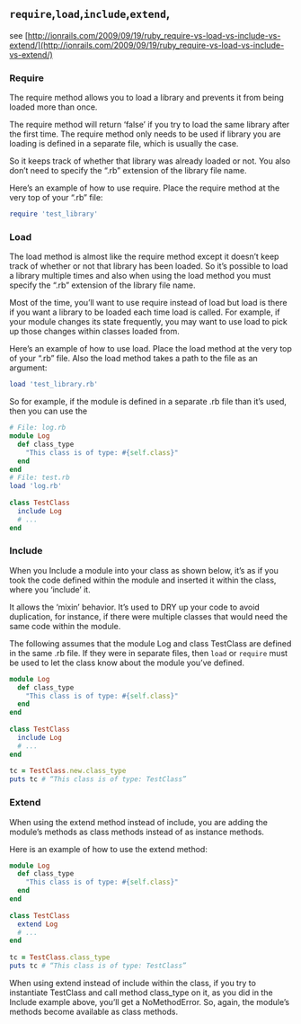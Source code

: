 ## `require`,`load`,`include`,`extend`, 
see [http://ionrails.com/2009/09/19/ruby_require-vs-load-vs-include-vs-extend/](http://ionrails.com/2009/09/19/ruby_require-vs-load-vs-include-vs-extend/)
### Require
The require method allows you to load a library and prevents it from being loaded more than once. 

The require method will return ‘false’ if you try to load the same library after the first time. 
The require method only needs to be used if library you are loading is defined in a separate file, 
which is usually the case.

So it keeps track of whether that library was already loaded or not. 
You also don’t need to specify the “.rb” extension of the library file name.

Here’s an example of how to use require. Place the require method at the very top of your “.rb” file:
```ruby
require 'test_library'
```

### Load
The load method is almost like the require method except it doesn’t keep track of whether or not 
that library has been loaded. So it’s possible to load a library multiple times and also when 
using the load method you must specify the “.rb” extension of the library file name.

Most of the time, you’ll want to use require instead of load but load is there if you want a library 
to be loaded each time load is called. For example, if your module changes its state frequently, 
you may want to use load to pick up those changes within classes loaded from.

Here’s an example of how to use load. Place the load method at the very top of your “.rb” file. 
Also the load method takes a path to the file as an argument:
```ruby
load 'test_library.rb'
```

So for example, if the module is defined in a separate .rb file than it’s used, then you can use the
```ruby
# File: log.rb
module Log 
  def class_type
    "This class is of type: #{self.class}"
  end
end
# File: test.rb
load 'log.rb'
 
class TestClass 
  include Log 
  # ... 
end
```

### Include
When you Include a module into your class as shown below, it’s as if you took the code defined within the module and inserted it within the class, where you ‘include’ it. 

It allows the ‘mixin’ behavior. It’s used to DRY up your code to avoid duplication, for instance, if there were multiple classes that would need the same code within the module.

The following assumes that the module Log and class TestClass are defined in the same .rb file. If they were in separate files, then `load` or `require` must be used to let the class know about the module you’ve defined.
```ruby
module Log 
  def class_type
    "This class is of type: #{self.class}"
  end
end
 
class TestClass 
  include Log 
  # ... 
end
 
tc = TestClass.new.class_type
puts tc # “This class is of type: TestClass”
```

### Extend
When using the extend method instead of include, you are adding the module’s methods as class methods instead of as instance methods.

Here is an example of how to use the extend method:
```ruby
module Log 
  def class_type
    "This class is of type: #{self.class}"
  end
end
 
class TestClass 
  extend Log 
  # ... 
end
 
tc = TestClass.class_type
puts tc # “This class is of type: TestClass”
```

When using extend instead of include within the class, if you try to instantiate TestClass and call method class_type on it, as you did in the Include example above, you’ll get a NoMethodError. So, again, the module’s methods become available as class methods.
